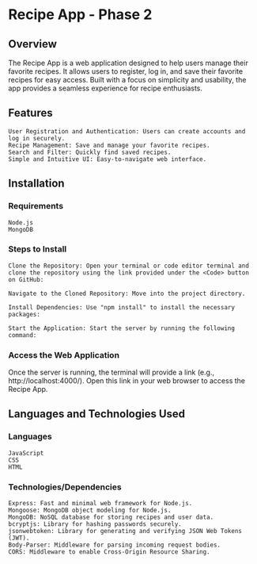 # Recipe App - Phase 2
## Overview

The Recipe App is a web application designed to help users manage their favorite recipes. It allows users to register, log in, and save their favorite recipes for easy access. Built with a focus on simplicity and usability, the app provides a seamless experience for recipe enthusiasts.
## Features

    User Registration and Authentication: Users can create accounts and log in securely.
    Recipe Management: Save and manage your favorite recipes.
    Search and Filter: Quickly find saved recipes.
    Simple and Intuitive UI: Easy-to-navigate web interface.

## Installation
### Requirements

    Node.js 
    MongoDB 

### Steps to Install

    Clone the Repository: Open your terminal or code editor terminal and clone the repository using the link provided under the <Code> button on GitHub:
   
    Navigate to the Cloned Repository: Move into the project directory.

    Install Dependencies: Use "npm install" to install the necessary packages:

    Start the Application: Start the server by running the following command:




### Access the Web Application

Once the server is running, the terminal will provide a link (e.g., http://localhost:4000/). Open this link in your web browser to access the Recipe App.
## Languages and Technologies Used
### Languages

    JavaScript
    CSS
    HTML

### Technologies/Dependencies

    Express: Fast and minimal web framework for Node.js.
    Mongoose: MongoDB object modeling for Node.js.
    MongoDB: NoSQL database for storing recipes and user data.
    bcryptjs: Library for hashing passwords securely.
    jsonwebtoken: Library for generating and verifying JSON Web Tokens (JWT).
    Body-Parser: Middleware for parsing incoming request bodies.
    CORS: Middleware to enable Cross-Origin Resource Sharing.
